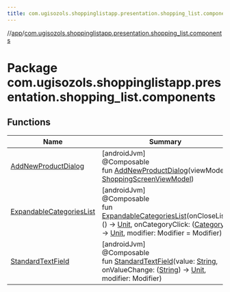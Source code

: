 ```yaml
---
title: com.ugisozols.shoppinglistapp.presentation.shopping_list.components
---
```

//[app](../../index.html)/[com.ugisozols.shoppinglistapp.presentation.shopping_list.components](index.html)



# Package com.ugisozols.shoppinglistapp.presentation.shopping_list.components



## Functions


| Name | Summary |
|---|---|
| [AddNewProductDialog](-add-new-product-dialog.html) | [androidJvm]<br>@Composable<br>fun [AddNewProductDialog](-add-new-product-dialog.html)(viewModel: [ShoppingScreenViewModel](../com.ugisozols.shoppinglistapp.presentation.shopping_list/-shopping-screen-view-model/index.html)) |
| [ExpandableCategoriesList](-expandable-categories-list.html) | [androidJvm]<br>@Composable<br>fun [ExpandableCategoriesList](-expandable-categories-list.html)(onCloseList: () -&gt; [Unit](https://kotlinlang.org/api/latest/jvm/stdlib/kotlin/-unit/index.html), onCategoryClick: ([Category](../com.ugisozols.shoppinglistapp.domain.models/-category/index.html)) -&gt; [Unit](https://kotlinlang.org/api/latest/jvm/stdlib/kotlin/-unit/index.html), modifier: Modifier = Modifier) |
| [StandardTextField](-standard-text-field.html) | [androidJvm]<br>@Composable<br>fun [StandardTextField](-standard-text-field.html)(value: [String](https://kotlinlang.org/api/latest/jvm/stdlib/kotlin/-string/index.html), onValueChange: ([String](https://kotlinlang.org/api/latest/jvm/stdlib/kotlin/-string/index.html)) -&gt; [Unit](https://kotlinlang.org/api/latest/jvm/stdlib/kotlin/-unit/index.html), modifier: Modifier) |

